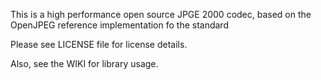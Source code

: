 
This is a high performance open source JPGE 2000 codec, based on the OpenJPEG reference implementation fo the standard

Please see LICENSE file for license details.

Also, see the WIKI for library usage.

